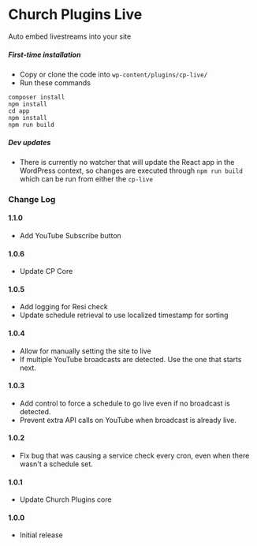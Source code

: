 # Church Plugins Live
Auto embed livestreams into your site

##### First-time installation  #####

- Copy or clone the code into `wp-content/plugins/cp-live/`
- Run these commands
```
composer install
npm install
cd app
npm install
npm run build
```

##### Dev updates  #####

- There is currently no watcher that will update the React app in the WordPress context, so changes are executed through `npm run build` which can be run from either the `cp-live`

### Change Log

#### 1.1.0
* Add YouTube Subscribe button

#### 1.0.6
* Update CP Core

#### 1.0.5
* Add logging for Resi check
* Update schedule retrieval to use localized timestamp for sorting

#### 1.0.4
* Allow for manually setting the site to live
* If multiple YouTube broadcasts are detected. Use the one that starts next.

#### 1.0.3
* Add control to force a schedule to go live even if no broadcast is detected.
* Prevent extra API calls on YouTube when broadcast is already live.

#### 1.0.2
* Fix bug that was causing a service check every cron, even when there wasn't a schedule set.

#### 1.0.1
* Update Church Plugins core

#### 1.0.0
* Initial release
